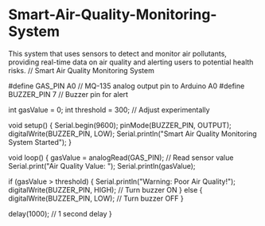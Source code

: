 # Smart-Air-Quality-Monitoring-System
This system that uses sensors to detect and monitor air pollutants, providing real-time data on air quality and alerting users to potential health risks.
// Smart Air Quality Monitoring System

#define GAS_PIN A0     // MQ-135 analog output pin to Arduino A0
#define BUZZER_PIN 7   // Buzzer pin for alert

int gasValue = 0;
int threshold = 300;   // Adjust experimentally

void setup() {
  Serial.begin(9600);
  pinMode(BUZZER_PIN, OUTPUT);
  digitalWrite(BUZZER_PIN, LOW);
  Serial.println("Smart Air Quality Monitoring System Started");
}

void loop() {
  gasValue = analogRead(GAS_PIN);   // Read sensor value
  Serial.print("Air Quality Value: ");
  Serial.println(gasValue);

  if (gasValue > threshold) {
    Serial.println("Warning: Poor Air Quality!");
    digitalWrite(BUZZER_PIN, HIGH);  // Turn buzzer ON
  } else {
    digitalWrite(BUZZER_PIN, LOW);   // Turn buzzer OFF
  }

  delay(1000); // 1 second delay
}
